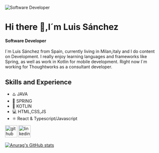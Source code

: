 ![Software Developer](https://raw.githubusercontent.com/sagar-viradiya/sagar-viradiya/master/resources/banner.png)
# Hi there 👋,I´m Luis Sánchez
#### Software Developer
I´m Luis Sánchez from Spain, currently living in Milan,italy and I do content on Development. I really enjoy learning languages and frameworks like Spring, as well as work in Kotlin for mobile development. Right now I´m working for Thoughtworks as a consultant developer.

## Skills and Experience
* ♨️ JAVA 
* 🍃 SPRING
* 📱 KOTLIN
* 💻 HTML,CSS,JS
* ⚛️ React & Typescript/Javascript

[<img src='https://cdn.jsdelivr.net/npm/simple-icons@3.0.1/icons/github.svg' alt='github' height='40'>](https://github.com/luisacho5)  [<img src='https://cdn.jsdelivr.net/npm/simple-icons@3.0.1/icons/linkedin.svg' alt='linkedin' height='40'>](https://www.linkedin.com/in/luis-s%C3%A1nchez-rebollo)  

[![Anurag's GitHub stats](https://github-readme-stats.vercel.app/api?username=luisacho5)](https://github.com/anuraghazra/github-readme-stats)


